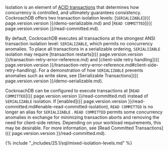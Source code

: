 Isolation is an element of [ACID transactions](https://en.wikipedia.org/wiki/ACID) that determines how concurrency is controlled, and ultimately guarantees consistency. CockroachDB offers two transaction isolation levels: [`SERIALIZABLE`]({{ page.version.version }}/demo-serializable.md) and [`READ COMMITTED`]({{ page.version.version }}/read-committed.md).

By default, CockroachDB executes all transactions at the strongest ANSI transaction isolation level: `SERIALIZABLE`, which permits no concurrency anomalies. To place all transactions in a serializable ordering, `SERIALIZABLE` isolation may require [transaction restarts]({{ page.version.version }}/transaction-retry-error-reference.md) and [client-side retry handling]({{ page.version.version }}/transaction-retry-error-reference.md#client-side-retry-handling). For a demonstration of how `SERIALIZABLE` prevents anomalies such as write skew, see [Serializable Transactions]({{ page.version.version }}/demo-serializable.md).

CockroachDB can be configured to execute transactions at [`READ COMMITTED`]({{ page.version.version }}/read-committed.md) instead of `SERIALIZABLE` isolation. If [enabled]({{ page.version.version }}/read-committed.md#enable-read-committed-isolation), `READ COMMITTED` is no longer an alias for `SERIALIZABLE` . `READ COMMITTED` permits some concurrency anomalies in exchange for minimizing transaction aborts and  removing the need for client-side retries. Depending on your workload requirements, this may be desirable. For more information, see [Read Committed Transactions]({{ page.version.version }}/read-committed.md).

{% include "_includes/25.1/sql/mixed-isolation-levels.md" %}